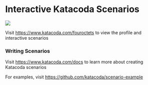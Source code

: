 # Interactive Katacoda Scenarios

[![](http://shields.katacoda.com/katacoda/fouroctets/count.svg)](https://www.katacoda.com/fouroctets "Get your profile on Katacoda.com")

Visit https://www.katacoda.com/fouroctets to view the profile and interactive scenarios

### Writing Scenarios
Visit https://www.katacoda.com/docs to learn more about creating Katacoda scenarios

For examples, visit https://github.com/katacoda/scenario-example
